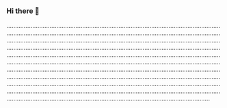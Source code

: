 ### Hi there 👋

..............................................................................................................................................................................................................................................................................................................................................................................................................................................................................................................................................................................................................................................................................................................................................................................................................................................................................................................................................................................................................................................................................................................................................................................................................................................................................................................................................................................................................